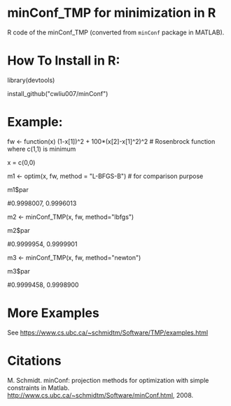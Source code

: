 # minConf_TMP for minimization in R

R code of the minConf_TMP (converted from `minConf` package in MATLAB). 


# How To Install in R:

library(devtools)

install_github("cwliu007/minConf")



# Example:

fw <- function(x) (1-x[1])^2 + 100*(x[2]-x[1]^2)^2 # Rosenbrock function where c(1,1) is minimum

x = c(0,0)

m1 <- optim(x, fw, method = "L-BFGS-B") # for comparison purpose

m1$par

#0.9998007, 0.9996013

m2 <- minConf_TMP(x, fw, method="lbfgs")

m2$par

#0.9999954, 0.9999901

m3 <- minConf_TMP(x, fw, method="newton")

m3$par

#0.9999458, 0.9998900

# More Examples

See https://www.cs.ubc.ca/~schmidtm/Software/TMP/examples.html

# Citations

M. Schmidt. minConf: projection methods for optimization with simple constraints in Matlab. http://www.cs.ubc.ca/~schmidtm/Software/minConf.html, 2008. 
